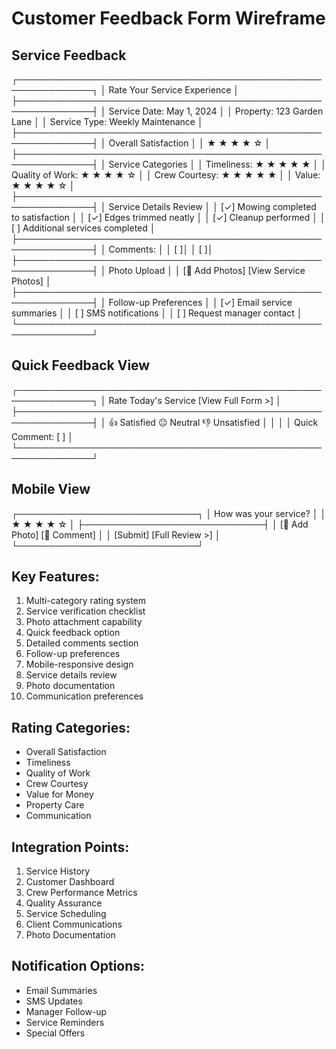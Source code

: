 # Customer Feedback Form Wireframe

## Service Feedback
┌──────────────────────────────────────────────────────────────┐
│ Rate Your Service Experience                                 │
├──────────────────────────────────────────────────────────────┤
│ Service Date: May 1, 2024                                    │
│ Property: 123 Garden Lane                                    │
│ Service Type: Weekly Maintenance                             │
├──────────────────────────────────────────────────────────────┤
│ Overall Satisfaction                                         │
│ ★ ★ ★ ★ ☆                                                   │
├──────────────────────────────────────────────────────────────┤
│ Service Categories                                           │
│ Timeliness:       ★ ★ ★ ★ ★                                │
│ Quality of Work:  ★ ★ ★ ★ ☆                                │
│ Crew Courtesy:    ★ ★ ★ ★ ★                                │
│ Value:            ★ ★ ★ ★ ☆                                │
├──────────────────────────────────────────────────────────────┤
│ Service Details Review                                       │
│ [✓] Mowing completed to satisfaction                        │
│ [✓] Edges trimmed neatly                                    │
│ [✓] Cleanup performed                                       │
│ [ ] Additional services completed                           │
├──────────────────────────────────────────────────────────────┤
│ Comments:                                                    │
│ [                                                          ]│
│ [                                                          ]│
├──────────────────────────────────────────────────────────────┤
│ Photo Upload                                                │
│ [📸 Add Photos] [View Service Photos]                       │
├──────────────────────────────────────────────────────────────┤
│ Follow-up Preferences                                       │
│ [✓] Email service summaries                                │
│ [ ] SMS notifications                                      │
│ [ ] Request manager contact                                │
└──────────────────────────────────────────────────────────────┘

## Quick Feedback View
┌──────────────────────────────────────────────────────────────┐
│ Rate Today's Service                   [View Full Form >]    │
├──────────────────────────────────────────────────────────────┤
│ 👍 Satisfied   😐 Neutral   👎 Unsatisfied                   │
│                                                             │
│ Quick Comment: [                                          ] │
└──────────────────────────────────────────────────────────────┘

## Mobile View
┌─────────────────────────────┐
│ How was your service?      │
│ ★ ★ ★ ★ ☆                 │
├─────────────────────────────┤
│ [📸 Add Photo] [💬 Comment] │
│ [Submit] [Full Review >]   │
└─────────────────────────────┘

## Key Features:
1. Multi-category rating system
2. Service verification checklist
3. Photo attachment capability
4. Quick feedback option
5. Detailed comments section
6. Follow-up preferences
7. Mobile-responsive design
8. Service details review
9. Photo documentation
10. Communication preferences

## Rating Categories:
- Overall Satisfaction
- Timeliness
- Quality of Work
- Crew Courtesy
- Value for Money
- Property Care
- Communication

## Integration Points:
1. Service History
2. Customer Dashboard
3. Crew Performance Metrics
4. Quality Assurance
5. Service Scheduling
6. Client Communications
7. Photo Documentation

## Notification Options:
- Email Summaries
- SMS Updates
- Manager Follow-up
- Service Reminders
- Special Offers 